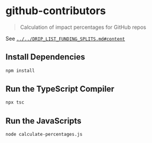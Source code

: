 # github-contributors

> Calculation of impact percentages for GitHub repos

See [`../../DRIP_LIST_FUNDING_SPLITS.md#content`](../../DRIP_LIST_FUNDING_SPLITS.md)

## Install Dependencies

```bash
npm install
```

## Run the TypeScript Compiler

```bash
npx tsc
```

## Run the JavaScripts

```bash
node calculate-percentages.js
```

